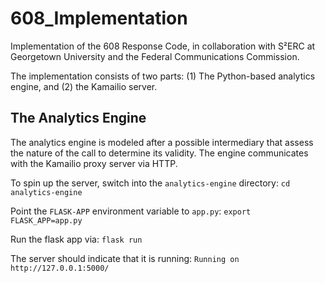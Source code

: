 # 608_Implementation
Implementation of the 608 Response Code, in collaboration with S²ERC at Georgetown University and the Federal Communications Commission.

The implementation consists of two parts: (1) The Python-based analytics engine, and (2) the Kamailio server.

<![CDATA[
                      +-----------+
                      |           |
                      | Analytics |
                      |  Engine   |
                      +-----------+
                         ^     | (HTTP)
                         |     v
                      +-----------+
   +-----+    608     |  Called   |           +-----+
   | UAC | <--------- |  Party    |           | UAS |
   +-----+            |  Proxy    |           +-----+
                      +-----------+

       ]]>

## The Analytics Engine ##
The analytics engine is modeled after a possible intermediary that assess the nature of the call to determine its validity. The engine communicates with the Kamailio proxy server via HTTP. 

To spin up the server, switch into the `analytics-engine` directory:
`cd analytics-engine`

Point the `FLASK-APP` environment variable to `app.py`:
`export FLASK_APP=app.py`

Run the flask app via:
`flask run`

The server should indicate that it is running:
`Running on http://127.0.0.1:5000/`

